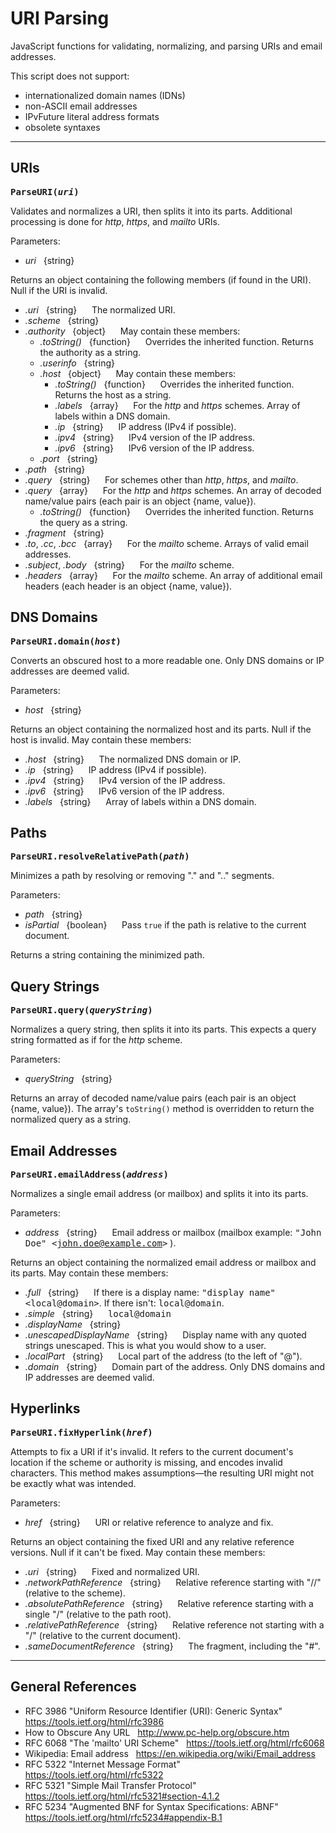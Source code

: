 # URI Parsing

JavaScript functions for validating, normalizing, and parsing URIs and email addresses.

This script does not support:
- internationalized domain names (IDNs)
- non-ASCII email addresses
- IPvFuture literal address formats
- obsolete syntaxes

---

## URIs

**<samp style="background-color:transparent">ParseURI(*uri*)</samp>**

Validates and normalizes a URI, then splits it into its parts. Additional processing is done for *http*, *https*, and *mailto* URIs.

Parameters:
- *uri* &nbsp; {string}

Returns an object containing the following members (if found in the URI). Null if the URI is invalid.
- *.uri* &nbsp; {string} &nbsp;&nbsp;&nbsp;&nbsp; The normalized URI.
- *.scheme* &nbsp; {string}
- *.authority* &nbsp; {object} &nbsp;&nbsp;&nbsp;&nbsp; May contain these members:
    - *.toString()* &nbsp; {function} &nbsp;&nbsp;&nbsp;&nbsp; Overrides the inherited function. Returns the authority as a string.
    - *.userinfo* &nbsp; {string}
    - *.host* &nbsp; {object} &nbsp;&nbsp;&nbsp;&nbsp; May contain these members:
        - *.toString()* &nbsp; {function} &nbsp;&nbsp;&nbsp;&nbsp; Overrides the inherited function. Returns the host as a string.
        - *.labels* &nbsp; {array} &nbsp;&nbsp;&nbsp;&nbsp; For the *http* and *https* schemes. Array of labels within a DNS domain.
        - *.ip* &nbsp; {string} &nbsp;&nbsp;&nbsp;&nbsp; IP address (IPv4 if possible).
        - *.ipv4* &nbsp; {string} &nbsp;&nbsp;&nbsp;&nbsp; IPv4 version of the IP address.
        - *.ipv6* &nbsp; {string} &nbsp;&nbsp;&nbsp;&nbsp; IPv6 version of the IP address.
    - *.port* &nbsp; {string}
- *.path* &nbsp; {string}
- *.query* &nbsp; {string} &nbsp;&nbsp;&nbsp;&nbsp; For schemes other than *http*, *https*, and *mailto*.
- *.query* &nbsp; {array} &nbsp;&nbsp;&nbsp;&nbsp; For the *http* and *https* schemes. An array of decoded name/value pairs (each pair is an object {name, value}).
    - *.toString()* &nbsp; {function} &nbsp;&nbsp;&nbsp;&nbsp; Overrides the inherited function. Returns the query as a string.
- *.fragment* &nbsp; {string}
- *.to*, *.cc*, *.bcc* &nbsp; {array} &nbsp;&nbsp;&nbsp;&nbsp; For the *mailto* scheme. Arrays of valid email addresses.
- *.subject*, *.body* &nbsp; {string} &nbsp;&nbsp;&nbsp;&nbsp; For the *mailto* scheme.
- *.headers* &nbsp; {array} &nbsp;&nbsp;&nbsp;&nbsp; For the *mailto* scheme. An array of additional email headers (each header is an object {name, value}).

## DNS Domains

**<samp style="background-color:transparent">ParseURI.domain(*host*)</samp>**

Converts an obscured host to a more readable one. Only DNS domains or IP addresses are deemed valid.

Parameters:
- *host* &nbsp; {string}

Returns an object containing the normalized host and its parts. Null if the host is invalid. May contain these members:
- *.host* &nbsp; {string} &nbsp;&nbsp;&nbsp;&nbsp; The normalized DNS domain or IP.
- *.ip* &nbsp; {string} &nbsp;&nbsp;&nbsp;&nbsp; IP address (IPv4 if possible).
- *.ipv4* &nbsp; {string} &nbsp;&nbsp;&nbsp;&nbsp; IPv4 version of the IP address.
- *.ipv6* &nbsp; {string} &nbsp;&nbsp;&nbsp;&nbsp; IPv6 version of the IP address.
- *.labels* &nbsp; {string} &nbsp;&nbsp;&nbsp;&nbsp; Array of labels within a DNS domain.

## Paths

**<samp style="background-color:transparent">ParseURI.resolveRelativePath(*path*)</samp>**

Minimizes a path by resolving or removing "." and ".." segments.

Parameters:
- *path* &nbsp; {string}
- *isPartial* &nbsp; {boolean} &nbsp;&nbsp;&nbsp;&nbsp; Pass `true` if the path is relative to the current document.

Returns a string containing the minimized path.

## Query Strings

**<samp style="background-color:transparent">ParseURI.query(*queryString*)</samp>**

Normalizes a query string, then splits it into its parts. This expects a query string formatted as if for the *http* scheme.

Parameters:
- *queryString* &nbsp; {string}

Returns an array of decoded name/value pairs (each pair is an object {name, value}). The array's `toString()` method is overridden to return the normalized query as a string.

## Email Addresses

**<samp style="background-color:transparent">ParseURI.emailAddress(*address*)</samp>**

Normalizes a single email address (or mailbox) and splits it into its parts.

Parameters:
- *address* &nbsp; {string} &nbsp;&nbsp;&nbsp;&nbsp; Email address or mailbox (mailbox example: <samp>"John Doe" &lt;john.doe@example.com&gt;</samp> ).

Returns an object containing the normalized email address or mailbox and its parts. May contain these members:
- *.full* &nbsp; {string} &nbsp;&nbsp;&nbsp;&nbsp; If there is a display name: <samp>"display name" &lt;local@domain&gt;</samp>. If there isn't: <samp>local@domain</samp>.
- *.simple* &nbsp; {string} &nbsp;&nbsp;&nbsp;&nbsp; <samp>local@domain</samp>
- *.displayName* &nbsp; {string}
- *.unescapedDisplayName* &nbsp; {string} &nbsp;&nbsp;&nbsp;&nbsp; Display name with any quoted strings unescaped. This is what you would show to a user.
- *.localPart* &nbsp; {string} &nbsp;&nbsp;&nbsp;&nbsp; Local part of the address (to the left of "@").
- *.domain* &nbsp; {string} &nbsp;&nbsp;&nbsp;&nbsp; Domain part of the address. Only DNS domains and IP addresses are deemed valid.

## Hyperlinks

**<samp style="background-color:transparent">ParseURI.fixHyperlink(*href*)</samp>**

Attempts to fix a URI if it's invalid. It refers to the current document's location if the scheme or authority is missing, and encodes invalid characters. This method makes assumptions&mdash;the resulting URI might not be exactly what was intended.

Parameters:
- *href* &nbsp; {string} &nbsp;&nbsp;&nbsp;&nbsp; URI or relative reference to analyze and fix.

Returns an object containing the fixed URI and any relative reference versions. Null if it can't be fixed. May contain these members:
- *.uri* &nbsp; {string} &nbsp;&nbsp;&nbsp;&nbsp; Fixed and normalized URI.
- *.networkPathReference* &nbsp; {string} &nbsp;&nbsp;&nbsp;&nbsp; Relative reference starting with "//" (relative to the scheme).
- *.absolutePathReference* &nbsp; {string} &nbsp;&nbsp;&nbsp;&nbsp; Relative reference starting with a single "/" (relative to the path root).
- *.relativePathReference* &nbsp; {string} &nbsp;&nbsp;&nbsp;&nbsp; Relative reference not starting with a "/" (relative to the current document).
- *.sameDocumentReference* &nbsp; {string} &nbsp;&nbsp;&nbsp;&nbsp; The fragment, including the "#".

---

## General References

- RFC 3986 "Uniform Resource Identifier (URI): Generic Syntax" &nbsp; https://tools.ietf.org/html/rfc3986
- How to Obscure Any URL &nbsp; http://www.pc-help.org/obscure.htm
- RFC 6068 "The 'mailto' URI Scheme" &nbsp; https://tools.ietf.org/html/rfc6068
- Wikipedia: Email address &nbsp; https://en.wikipedia.org/wiki/Email_address
- RFC 5322 "Internet Message Format" &nbsp; https://tools.ietf.org/html/rfc5322
- RFC 5321 "Simple Mail Transfer Protocol" &nbsp; https://tools.ietf.org/html/rfc5321#section-4.1.2
- RFC 5234 "Augmented BNF for Syntax Specifications: ABNF" &nbsp; https://tools.ietf.org/html/rfc5234#appendix-B.1
